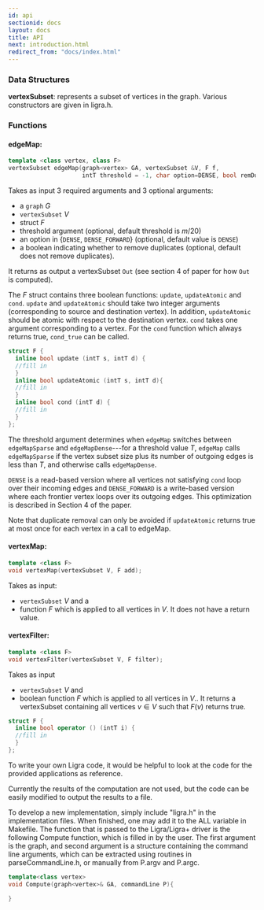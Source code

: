 ```yaml
---
id: api 
sectionid: docs
layout: docs
title: API
next: introduction.html
redirect_from: "docs/index.html"
---
```


### Data Structures 

**vertexSubset**: represents a subset of vertices in the
graph. Various constructors are given in ligra.h. 

### Functions

#### **edgeMap**: 

``` cpp
template <class vertex, class F>
vertexSubset edgeMap(graph<vertex> GA, vertexSubset &V, F f, 
                     intT threshold = -1, char option=DENSE, bool remDups=false);
```

Takes as input 3 required arguments and 3 optional arguments:

* a `graph` *G*
* `vertexSubset` *V* 
* struct *F*
* threshold argument (optional, default threshold is *m*/20)
* an option in {`DENSE`, `DENSE_FORWARD`} (optional, default value is `DENSE`)
* a boolean indicating whether to remove duplicates (optional, default 
  does not remove duplicates). 

It returns as output a vertexSubset `Out` (see section 4 of paper for how `Out` is computed).

The *F* struct contains three boolean functions: `update`, `updateAtomic`
and `cond`.  `update` and `updateAtomic` should take two integer arguments
(corresponding to source and destination vertex). In addition,
`updateAtomic` should be atomic with respect to the destination
vertex. `cond` takes one argument corresponding to a vertex.  For the
`cond` function which always returns true, `cond_true` can be called. 

``` cpp
struct F {
  inline bool update (intT s, intT d) {
  //fill in
  }
  inline bool updateAtomic (intT s, intT d){ 
  //fill in
  }
  inline bool cond (intT d) {
  //fill in 
  }
};
```

The threshold argument determines when `edgeMap` switches between
`edgeMapSparse` and `edgeMapDense`---for a threshold value *T*, `edgeMap`
calls `edgeMapSparse` if the vertex subset size plus its number of
outgoing edges is less than *T*, and otherwise calls `edgeMapDense`.

`DENSE` is a read-based version where all vertices not satisfying
`cond` loop over their incoming edges and `DENSE_FORWARD` is a write-based
version where each frontier vertex loops over its outgoing edges. This
optimization is described in Section 4 of the paper.

Note that duplicate removal can only be avoided if `updateAtomic`
returns true at most once for each vertex in a call to edgeMap.

#### **vertexMap**: 

``` cpp
template <class F>
void vertexMap(vertexSubset V, F add);
```

Takes as input: 

* `vertexSubset` $V$ and a
* function $F$ which is applied to all vertices in $V$. It does not have
  a return value.

#### **vertexFilter**:

``` cpp
template <class F>
void vertexFilter(vertexSubset V, F filter);
```

Takes as input 

* `vertexSubset` $V$ and 
* boolean function $F$ which is applied to all vertices in $V$.. It 
  returns a vertexSubset containing all vertices $v \in V$ such 
  that $F(v)$ returns true.

``` cpp
struct F {
  inline bool operator () (intT i) {
  //fill in
  }
};
```

To write your own Ligra code, it would be helpful to look at the code
for the provided applications as reference.

Currently the results of the computation are not used, but the code
can be easily modified to output the results to a file.

To develop a new implementation, simply include "ligra.h" in the
implementation files. When finished, one may add it to the ALL
variable in Makefile. The function that is passed to the Ligra/Ligra+
driver is the following Compute function, which is filled in by the
user. The first argument is the graph, and second argument is a
structure containing the command line arguments, which can be
extracted using routines in parseCommandLine.h, or manually from
P.argv and P.argc.

``` cpp
template<class vertex>
void Compute(graph<vertex>& GA, commandLine P){ 

}
```

